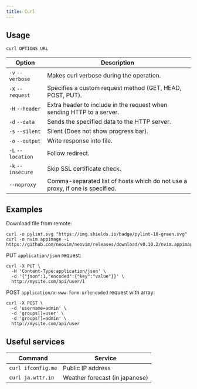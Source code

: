 ```yaml
---
title: Curl
---
```


## Usage

```shell
curl OPTIONS URL
```

| Option | Description |
| --- | --- |
| `-v` `--verbose` | Makes curl verbose during the operation. |
| `-X` `--request` | Specifies a custom request method (GET, HEAD, POST, PUT). |
| `-H` `--header` | Extra header to include in the request when sending HTTP to a server. |
| `-d` `--data` | Sends the specified data to the HTTP server. |
| `-s` `--silent` | Silent (Does not show progress bar). |
| `-o` `--output` | Write response into file. |
| `-L` `--location` | Follow redirect. |
| `-k` `--insecure` | Skip SSL certificate check. |
| `--noproxy` | Comma-separated list of hosts which do not use a proxy, if one is specified. |

## Examples

Download file from remote:

```shell
curl -o pylint.svg "https://img.shields.io/badge/pylint-10-green.svg"
curl -o nvim.appimage -L https://github.com/neovim/neovim/releases/download/v0.10.2/nvim.appimage
```

PUT `application/json` request:

```shell
curl -X PUT \
  -H 'Content-Type:application/json' \
  -d '{"json":1,"encoded":{"key":"value"}}' \
  http://mysite.com/api/user/1
```

POST `application/x-www-form-urlencoded` request with array:

```shell
curl -X POST \
  -d 'username=admin' \
  -d 'groups[]=user' \
  -d 'groups[]=admin' \
  http://mysite.com/api/user
```

## Useful services

| Command | Service |
| --- | --- |
| `curl ifconfig.me` | Public IP address |
| `curl ja.wttr.in` | Weather forecast (in japanese) |
